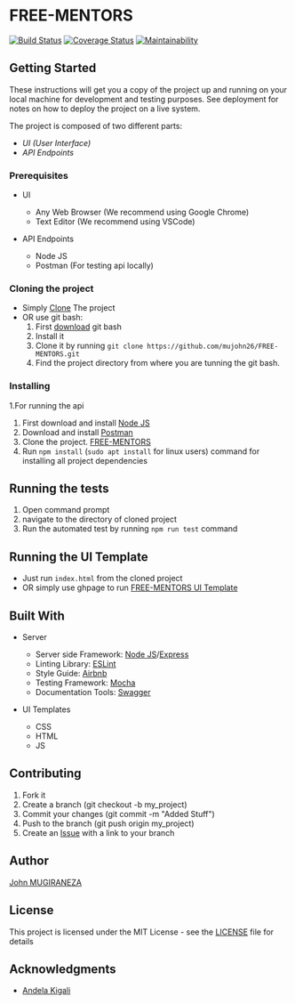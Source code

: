 # FREE-MENTORS
[![Build Status](https://travis-ci.org/mujohn26/FREE-MENTORS.svg?branch=develop)](https://travis-ci.org/mujohn26/FREE-MENTORS)  [![Coverage Status](https://coveralls.io/repos/github/mujohn26/FREE-MENTORS/badge.svg?branch=develop)](https://coveralls.io/github/mujohn26/FREE-MENTORS?branch=develop)  [![Maintainability](https://api.codeclimate.com/v1/badges/0c61556454388c5d12c4/maintainability)](https://codeclimate.com/github/mujohn26/FREE-MENTORS/maintainability)
## Getting Started

These instructions will get you a copy of the project up and running on your local machine for development and testing purposes. See deployment for notes on how to deploy the project on a live system.

The project is composed of two different parts:
- *UI (User Interface)*
- *API Endpoints*  

### Prerequisites

* UI 
   * Any Web Browser (We recommend using Google Chrome)
   * Text Editor (We recommend using VSCode)

* API Endpoints
   * Node JS
   * Postman (For testing api locally)
  
### Cloning the project

* Simply [Clone](https://github.com/mujohn26/FREE-MENTORS.git) The project
* OR use git bash:
   1. First [download](https://git-scm.com/downloads) git bash
   2. Install it
   3. Clone it by running `git clone https://github.com/mujohn26/FREE-MENTORS.git`
   4. Find the project directory from where you are tunning the git bash.

### Installing

1.For running the api

   1. First download and install [Node JS](https://nodejs.org/en/download/)
   2. Download and install [Postman](https://www.getpostman.com/downloads/)
   3. Clone the project. [FREE-MENTORS](https://github.com/mujohn26/FREE-MENTORS/tree/develop/server)
   4. Run `npm install` (`sudo apt install` for linux users) command for installing all project dependencies

## Running the tests

  1. Open command prompt
  2. navigate to the directory of cloned project
  3. Run the automated test by running `npm run test` command
   
## Running the UI Template

  - Just run `index.html` from the cloned project
  - OR simply use ghpage to run [FREE-MENTORS UI Template](https://github.com/mujohn26/FREE-MENTORS/tree/develop/UI)
 

## Built With
* Server
   * Server side Framework: [Node JS](https://nodejs.org/)/[Express](https://expressjs.com/)
   * Linting Library: [ESLint](https://eslint.org)
   * Style Guide: [Airbnb](https://github.com/airbnb/javascript)
   * Testing Framework: [Mocha](https://mochajs.org/)
   * Documentation Tools: [Swagger](https://swagger.io/tools/swagger-ui/)

* UI Templates
   * CSS 
   * HTML
   * JS


## Contributing
   1. Fork it
   2. Create a branch (git checkout -b my_project)
   3. Commit your changes (git commit -m "Added Stuff")
   4. Push to the branch (git push origin my_project)
   5. Create an [Issue](https://github.com/mujohn26/FREE-MENTORS/issues) with a link to your branch


## Author

[John MUGIRANEZA](https://github.com/mujohn26/FREE-MENTORS)

## License

This project is licensed under the MIT License - see the [LICENSE](LICENCE.md) file for details

## Acknowledgments

* [Andela Kigali](https://andela.com/)